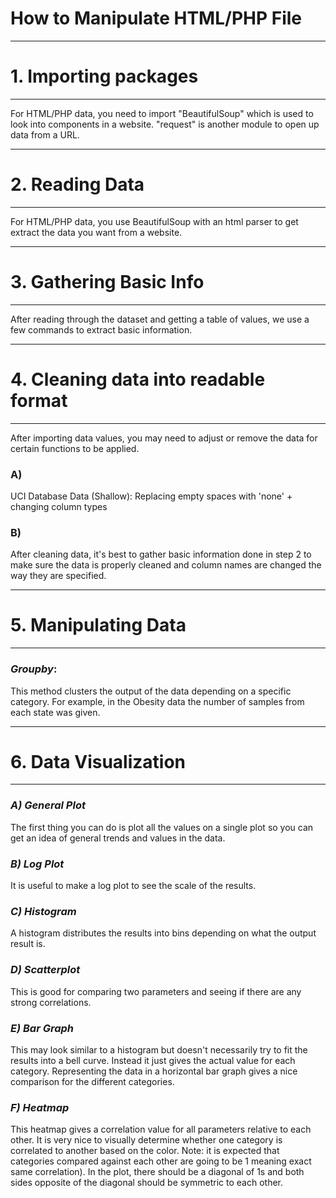 # How to Manipulate HTML/PHP File



***

# 1. Importing packages

***



For HTML/PHP data, you need to import "BeautifulSoup" which is used to look into components in a website. "request" is another module to open up data from a URL.   




***

# 2. Reading Data

***

For HTML/PHP data, you use BeautifulSoup with an html parser to get extract the data you want from a website.

   


***

# 3. Gathering Basic Info

***

After reading through the dataset and getting a table of values, we use a few commands to extract basic information. 





***

# 4. Cleaning data into readable format

***

After importing data values, you may need to adjust or remove the data for certain functions to be applied. 


### A)


UCI Database Data (Shallow): Replacing empty spaces with 'none' + changing column types



### B)

After cleaning data, it's best to gather basic information done in step 2 to make sure the data is properly cleaned and column names are changed the way they are specified. 




***

# 5. Manipulating Data

***


### *Groupby*: 

This method clusters the output of the data depending on a specific category. For example, in the Obesity data the number of samples from each state was given. 




***

# 6. Data Visualization

***


### *A) General Plot*

The first thing you can do is plot all the values on a single plot so you can get an idea of general trends and values in the data.

   

### *B) Log Plot*

It is useful to make a log plot to see the scale of the results.

   

### *C) Histogram*

A histogram distributes the results into bins depending on what the output result is.

   

### *D) Scatterplot*

This is good for comparing two parameters and seeing if there are any strong correlations.

  

### *E) Bar Graph*

This may look similar to a histogram but doesn't necessarily try to fit the results into a bell curve. Instead it just gives the actual value for each category. Representing the data in a horizontal bar graph gives a nice comparison for the different categories.


   
### *F) Heatmap*

This heatmap gives a correlation value for all parameters relative to each other. It is very nice to visually determine whether one category is correlated to another based on the color. Note: it is expected that categories compared against each other are going to be 1 meaning exact same correlation). In the plot, there should be a diagonal of 1s and both sides opposite of the diagonal should be symmetric to each other. 

  
        
